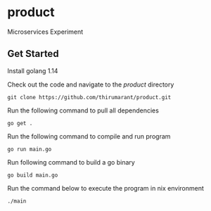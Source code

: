 # product
Microservices Experiment

## Get Started

Install golang 1.14

Check out the code and navigate to the *product* directory
```
git clone https://github.com/thirumarant/product.git
```

Run the following command to pull all dependencies
```
go get .
```

Run the following command to compile and run program
```
go run main.go
```

Run following command to build a go binary
```
go build main.go
```

Run the command below to execute the program in nix environment
```
./main
```
